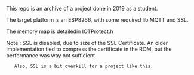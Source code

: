 This repo is an archive of a project done in 2019 as a student.

The target platform is an ESP8266, with some required lib MQTT and SSL.

The memory map is detailedin IOTProtect.h

Note : SSL is disabled, due to size of the SSL Certificate.
       An older implementation tied to compress the certificate in the ROM, but 
       the performance was way not sufficient.
      
       Also, SSL is a bit overkill for a project like this.

